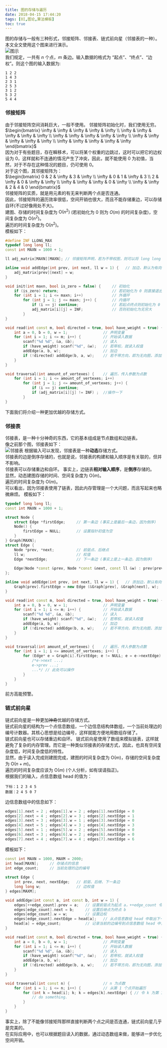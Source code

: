 ```yaml
---
title: 图的存储与遍历
date: 2018-04-15 17:44:20
tags: [OI,图论,算法模板]
toc: true
---
```

图的存储与一般有三种形式，邻接矩阵、邻接表、链式前向星（邻接表的一种）。  
本文全文使用这个图来进行演示。  
![图示](https://raw.githubusercontent.com/Chickking-Website/SomeFile/master/201804/graph_test.png)  
我们规定，一共有 $n$ 个点，$m$ 条边。输入数据的格式为 “起点”、“终点”、“边权”。则这个图的输入数据为: 
```plain
1 2 2
1 4 3
2 3 1
2 5 3
3 1 2
5 3 2
5 4 4
```
### 邻接矩阵
由于邻接矩阵空间消耗巨大，一般不使用。
邻接矩阵初始化时，我们使用无穷。  
$\begin{bmatrix} \infty & \infty & \infty & \infty & \infty \\ \infty & \infty & \infty & \infty & \infty \\ \infty & \infty & \infty & \infty & \infty \\ \infty & \infty & \infty & \infty & \infty \\ \infty & \infty & \infty & \infty & \infty \end{bmatrix}$  
因为对于有些题目，存在瞬移术，可以将某个权重的边跳过，这时可以把它的边权设为 0，这样就和不连通的情况产生了冲突，因此，就不能使用 0 为初值，当然，对于不存在这种情况的题目，仍可使用 0。  
对于这个图，其邻接矩阵为：   
$\begin{bmatrix} 0 & 2 & \infty & 3 & \infty \\ \infty & 0 & 1 & \infty & 3 \\ 2 & \infty & 0 & \infty & \infty \\ \infty & \infty & \infty & 0 & \infty \\ \infty & \infty & 2 & 4 & 0 \end{bmatrix}$  
邻接矩阵的实质，就是用元素的有无来判断两个点是否连通。  
因此，邻接矩阵的遍历效率很低，空间开销也很大，而且不能存储重边，可以存储自环(不过好像用处不大)。  
建图、存储的时间复杂度为 $\text{O}(n^2)$ (若初始化为 $0$ 则为 $O(m)$ 的时间复杂度)，空间复杂度为 $\text{O}(n^2)$。  
遍历的时间复杂度为 $\text{O}(n^2)$。  
模板如下： 
```cpp
#define INF LLONG_MAX
typedef long long ll;
const int MAXN = 1000 + 1;

ll adj_matrix[MAXN][MAXN]; // 邻接矩阵声明，若为不带权图，则可以将 long long 改为 bool.

inline void addEdge(int prev, int next, ll w = 1) {   // 加边，默认为有向图，边权默认为 1，便于使用不带权图
    adj_matrix[prev][next] = w;
}

void init(int maxn, bool is_zero = false) {     // 初始化
    if (is_zero) return;                        // 若初始化为 0 则直接退出
    for (int i = 1; i <= maxn; i++)             // 外循环
        for (int j = 1; j <= maxn; j++) {       // 内循环
            if (i == j) continue;               // 若起点终点则初始化为 0 
            adj_matrix[i][j] = INF;             // 否则初始化为无穷大
        }
}

void read(int const m, bool directed = true, bool have_weight = true) { // m 为数据组数，即边数，directed 为是否有向，have_weight 为是否带权
    int a = 0, b = 0, w = 1;                // 声明变量
    for (int i = 1; i <= m; i++) {          // 开始读入数据
        scanf("%d %d", &a, &b);             // 读入
        if (have_weight) scanf("%d", &w);   // 若带权，就读入权值
        addEdge(a, b, w);                   // 加边
        if (!directed) addEdge(b, a, w);    // 若不带方向，即为无向图，添加反向边
    }
}

void traversal(int amount_of_vertexes) {    // 遍历，传入参数为点数
    for (int i = 1; i <= amount_of_vertexes; i++)
        for (int j = 1; j <= amount_of_vertexes; j++) {
            if (i == j) continue;
            if (adj_matrix[i][j] != INF) ;  //操作一下
        }
}
```
下面我们将介绍一种更加优越的存储方式。
### 邻接表
邻接表，是一种十分神奇的东西，它的基本组成是节点数组和边链表。  
像之前那个图，邻接表如下：   
![邻接表](https://raw.githubusercontent.com/Chickking-Website/SomeFile/master/201804/list_fixed.png)
根据输入可以发现，邻接表是一种**动态**存储方式。  
邻接表的边是倒序存储的，也就是说，邻接表的构建和输入顺序是有关联的，但并不影响。  
邻接表可以存储重边和自环。
事实上，边链表**相对输入顺序**，是**倒序**存储的。  
显然，动态建图存储的时间、空间复杂度为 $\text{O}(m)$。  
遍历的时间复杂度为 $\text{O}(m)$。  
可以看出，因为邻接表使用了链表，因此内存管理是一个大问题，而且写起来也略微麻烦。
模板如下： 
```cpp
typedef long long ll;
const int MAXN = 1000 + 1;

struct Node {
    struct Edge *firstEdge;     // 第一条边 (事实上是最后一条边，因为倒序)
    Node() {
        firstEdge = NULL;       // 设置指针初值为空
    }
} Graph[MAXN];
struct Edge {
    Node *prev, *next;          // 前驱点、后继点
    ll w;                       // 权值
    Edge *nextEdge;             // 下一条边 (事实上是上一条边，因为倒序)
    
    Edge(Node *const &prev, Node *const &next, const ll &w) : prev(prev), next(next), w(w), nextEdge(prev->firstEdge) {}    // 构造函数，利用 initializer list，自动设置 nextEdge 为下(事实上为上)一条边。
};

inline void addEdge(int prev, int next, ll w = 1) {   // 添加边，默认有向，边权 w 默认为 1，便于使用不带权图
    Graph[prev].firstEdge = new Edge (&Graph[prev], &Graph[next], w);
}

void read(int const m, bool directed = true, bool have_weight = true) { // m 为数据组数，即边数，directed 为是否有向，have_weight 为是否带权
    int a = 0, b = 0, w = 1;                // 声明变量
    for (int i = 1; i <= m; i++) {          // 开始读入数据
        scanf("%d %d", &a, &b);             // 读入
        if (have_weight) scanf("%d", &w);   // 若带权，就读入权值
        addEdge(a, b, w);                   // 加边
        if (!directed) addEdge(b, a, w);    // 若不带方向，即为无向图，添加反向边
    }
}

void traversal(int amount_of_vertexes) {    // 遍历，传入参数为点数
    for (int i = 1; i <= amount_of_vertexes; i++) {
        for (Edge* e = Graph[i].firstEdge; e != NULL; e = e->nextEdge) {
            /*e->next ...;
            e->prev ...;
            ...*/ // 此处可以操作
        }
    }
}
```
前方高能预警。
### 链式前向星
链式前向星是一种更加~~神奇~~优越的存储方式。  
链式前向星的结构为一个点信息数组，一个边信息结构体数组，一个当前处理边的编号计数器。其核心思想是给边编号，这样就能方便地用数组存储了。  
链式前向星也可以存储重边和自环。
链式前向星使用了数组来模拟链表，这样就避免了复杂的内存管理。而它是一种类似邻接表的存储方式，因此，也具有空间复杂度低，时间复杂度低的特性。  
显然，由于读入完成则建图完成，建图的时间复杂度为 $\text{O}(m)$，存储的空间复杂度为 $\text{O}(n+m)$。  
遍历的时间复杂度应该为 $\text{O}(m)$ (个人分析，如有误请指正)。  
根据我们的输入，点信息数组 head 的值为：  
```plain
下标：1 2 3 4 5
数据：2 4 5 0 7
```
边信息数组中的信息如下： 
```cpp
edges[1].next = 2 ; edges[1].w = 2 ; edges[1].nextEdge = 0
edges[2].next = 4 ; edges[2].w = 3 ; edges[2].nextEdge = 1
edges[3].next = 3 ; edges[3].w = 1 ; edges[3].nextEdge = 0
edges[4].next = 5 ; edges[4].w = 3 ; edges[4].nextEdge = 3
edges[5].next = 1 ; edges[5].w = 2 ; edges[5].nextEdge = 0
edges[6].next = 3 ; edges[6].w = 2 ; edges[6].nextEdge = 0
edges[7].next = 4 ; edges[7].w = 4 ; edges[7].nextEdge = 6
```
模板如下： 
```cpp
const int MAXN = 1000, MAXM = 2000;
int head[MAXN];     // 存储点的信息
int edge_count;     // 当前处理的边的编号
 
struct Edge {
    int prev, next, nextEdge;   // 前驱、后继、下一条边
    long long w;                // 边权值
} edges[MAXM];

void addEdge(int const a, int const b, int w = 1) {
    edges[++edge_count].prev = a;   // 设置前驱点为起点 a，++edge_count 令当前处理的边的编号 +1
    edges[edge_count].next = b;     // 设置后继点为终点 b
    edges[edge_count].w = w;        // 设置边权
    edges[edge_count].nextEdge = head[a];   // 从点信息数组 head 中取出下一条边的编号，若当前为第一条边则取出初值 0
    head[a] = edge_count;           // 记录当前的边编号到点信息数组 head 中，为下一条边的增添做准备
}

void read(int const m, bool directed = true, bool have_weight = true) { // m 为数据组数，即边数，directed 为是否有向，have_weight 为是否带权
    int a = 0, b = 0, w = 1;                // 声明变量
    for (int i = 1; i <= m; i++) {          // 开始读入数据
        scanf("%d %d", &a, &b);             // 读入
        if (have_weight) scanf("%d", &w);   // 若带权，就读入权值
        addEdge(a, b, w);                   // 加边
        if (!directed) addEdge(b, a, w);    // 若不带方向，即为无向图，添加反向边
    }
}

void traversal(int const n) {               // n 为点数
    for (int i = 1; i <= n; i++) {          // 从第 1 个点开始遍历
        for (int k = head[i]; k; k = edges[k].nextEdge) { // 令 k 为第 1 条边，直到最后一条边，当 k 到达最后一条边时为 0，结束遍历。
            // do something.
        }
    }
}
```
事实上，除了不能像邻接矩阵那样直接判断两个点之间是否连通，链式前向星几乎是完美的。  
在实际应用中，也可以根据题目读入的数据，通过动态数组来做，能够进一步优化空间开销。